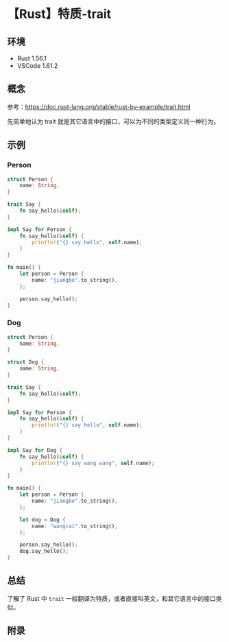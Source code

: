 # 【Rust】特质-trait

## 环境

- Rust 1.56.1
- VSCode 1.61.2

## 概念

参考：<https://doc.rust-lang.org/stable/rust-by-example/trait.html>  

先简单地认为 trait 就是其它语言中的接口，可以为不同的类型定义同一种行为。

## 示例

### Person

```rust
struct Person {
    name: String,
}

trait Say {
    fn say_hello(&self);
}

impl Say for Person {
    fn say_hello(&self) {
        println!("{} say hello", self.name);
    }
}

fn main() {
    let person = Person {
        name: "jiangbo".to_string(),
    };

    person.say_hello();
}
```

### Dog

```rust
struct Person {
    name: String,
}

struct Dog {
    name: String,
}

trait Say {
    fn say_hello(&self);
}

impl Say for Person {
    fn say_hello(&self) {
        println!("{} say hello", self.name);
    }
}

impl Say for Dog {
    fn say_hello(&self) {
        println!("{} say wang wang", self.name);
    }
}

fn main() {
    let person = Person {
        name: "jiangbo".to_string(),
    };

    let dog = Dog {
        name: "wangcai".to_string(),
    };

    person.say_hello();
    dog.say_hello();
}
```

## 总结

了解了 Rust 中 `trait` 一般翻译为特质，或者直接叫英文，和其它语言中的接口类似。

## 附录
